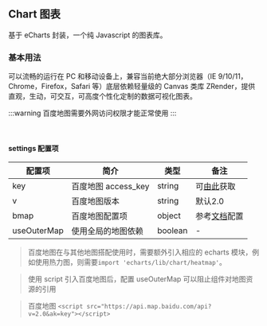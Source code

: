 <div class="demo-header">
<p class="overviewicon">
  <span class="wapi-chart-pie"/>
</p>

## Chart 图表

<nova-uxlink widget-name="Chart"></nova-uxlink>

基于 eCharts 封装，一个纯 Javascript 的图表库。
</div>

### 基本用法

可以流畅的运行在 PC 和移动设备上，兼容当前绝大部分浏览器（IE 9/10/11，Chrome，Firefox，Safari 等）底层依赖轻量级的 Canvas 类库 ZRender，提供直观，生动，可交互，可高度个性化定制的数据可视化图表。

:::warning 百度地图需要外网访问权限才能正常使用
:::

<nova-demo-view link="chart/bmap/base"></nova-demo-view>

<br>

#### settings 配置项

| 配置项 | 简介 | 类型 | 备注 |
| --- | --- | --- | --- |
| key | 百度地图 access_key | string | 可[由此](http://lbsyun.baidu.com/apiconsole/key)获取 |
| v | 百度地图版本 | string | 默认2.0 |
| bmap | 百度地图配置项 | object | 参考[文档](https://github.com/ecomfe/echarts/tree/master/extension/bmap#使用)配置 |
| useOuterMap | 使用全局的地图依赖 | boolean | - |

> 百度地图在与其他地图搭配使用时，需要额外引入相应的 echarts 模块，例如使用热力图，则需要`import 'echarts/lib/chart/heatmap'`。

> 使用 script 引入百度地图后，配置 useOuterMap 可以阻止组件对地图资源的引用

> 百度地图 `<script src="https://api.map.baidu.com/api?v=2.0&ak=key"></script>`
